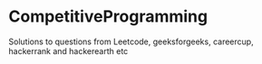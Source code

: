# CompetitiveProgramming
Solutions to questions from Leetcode, geeksforgeeks, careercup, hackerrank and hackerearth etc
